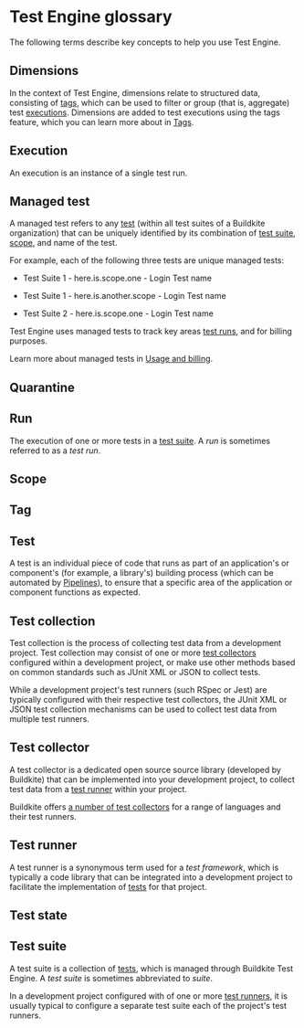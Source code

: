 # Test Engine glossary

The following terms describe key concepts to help you use Test Engine.

## Dimensions

In the context of Test Engine, dimensions relate to structured data, consisting of [tags](#tag), which can be used to filter or group (that is, aggregate) test [executions](#execution). Dimensions are added to test executions using the tags feature, which you can learn more about in [Tags](/docs/test-engine/tags).

## Execution

An execution is an instance of a single test run.

## Managed test

A managed test refers to any [test](#test) (within all test suites of a Buildkite organization) that can be uniquely identified by its combination of [test suite](#test-suite), [scope](#scope), and name of the test.

For example, each of the following three tests are unique managed tests:

- Test Suite 1 - here.is.scope.one - Login Test name

- Test Suite 1 - here.is.another.scope - Login Test name

- Test Suite 2 - here.is.scope.one - Login Test name

Test Engine uses managed tests to track key areas [test runs](#run), and for billing purposes.

Learn more about managed tests in [Usage and billing](/docs/test-engine/usage-and-billing).

## Quarantine



## Run

The execution of one or more tests in a [test suite](#test-suite). A _run_ is sometimes referred to as a _test run_.

## Scope



## Tag



## Test

A test is an individual piece of code that runs as part of an application's or component's (for example, a library's) building process (which can be automated by [Pipelines](/docs/pipelines)), to ensure that a specific area of the application or component functions as expected.

## Test collection

Test collection is the process of collecting test data from a development project. Test collection may consist of one or more [test collectors](#test-collector) configured within a development project, or make use other methods based on common standards such as JUnit XML or JSON to collect tests.

While a development project's test runners (such RSpec or Jest) are typically configured with their respective test collectors, the JUnit XML or JSON test collection mechanisms can be used to collect test data from multiple test runners.

## Test collector

A test collector is a dedicated open source source library (developed by Buildkite) that can be implemented into your development project, to collect test data from a [test runner](#test-runner) within your project.

Buildkite offers [a number of test collectors](/docs/test-engine/test-collection) for a range of languages and their test runners.

## Test runner

A test runner is a synonymous term used for a _test framework_, which is typically a code library that can be integrated into a development project to facilitate the implementation of [tests](#test) for that project.

## Test state



## Test suite

A test suite is a collection of [tests](#test), which is managed through Buildkite Test Engine. A _test suite_ is sometimes abbreviated to _suite_.

In a development project configured with of one or more [test runners](#test-runner), it is usually typical to configure a separate test suite each of the project's test runners.
